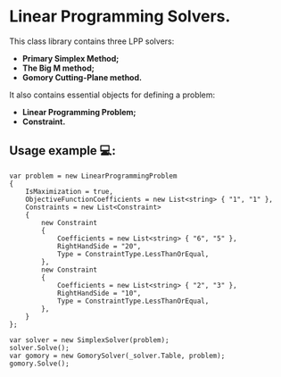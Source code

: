 # Linear Programming Solvers.

This class library contains three LPP solvers:
 
 + **Primary Simplex Method;**
 + **The Big M method;**
 + **Gomory Cutting-Plane method.**

It also contains essential objects for defining a problem:

+ **Linear Programming Problem;**
+ **Constraint.**

## Usage example :computer::
```
var problem = new LinearProgrammingProblem
{
    IsMaximization = true,
    ObjectiveFunctionCoefficients = new List<string> { "1", "1" },
    Constraints = new List<Constraint>
    {
        new Constraint
        {
            Coefficients = new List<string> { "6", "5" },
            RightHandSide = "20",
            Type = ConstraintType.LessThanOrEqual,
        },
        new Constraint
        {
            Coefficients = new List<string> { "2", "3" },
            RightHandSide = "10",
            Type = ConstraintType.LessThanOrEqual,
        },
    }
};

var solver = new SimplexSolver(problem);
solver.Solve();
var gomory = new GomorySolver(_solver.Table, problem);
gomory.Solve();
```